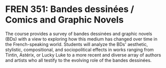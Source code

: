 # FREN 351: Bandes dessinées / Comics and Graphic Novels

The course provides a survey of bandes dessinées and graphic novels (BDs) with a view to exploring how this medium has changed over time in the French-speaking world. Students will analyze the BDs' aesthetic, stylistic, compositional, and sociopolitical effects in works ranging from Tintin, Astérix, or Lucky Luke to a more recent and diverse array of authors and artists who all testify to the evolving role of the bandes dessinées.